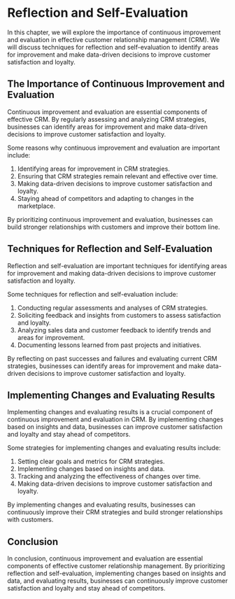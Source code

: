 Reflection and Self-Evaluation
================================================================================

In this chapter, we will explore the importance of continuous improvement and evaluation in effective customer relationship management (CRM). We will discuss techniques for reflection and self-evaluation to identify areas for improvement and make data-driven decisions to improve customer satisfaction and loyalty.

The Importance of Continuous Improvement and Evaluation
-------------------------------------------------------

Continuous improvement and evaluation are essential components of effective CRM. By regularly assessing and analyzing CRM strategies, businesses can identify areas for improvement and make data-driven decisions to improve customer satisfaction and loyalty.

Some reasons why continuous improvement and evaluation are important include:

1. Identifying areas for improvement in CRM strategies.
2. Ensuring that CRM strategies remain relevant and effective over time.
3. Making data-driven decisions to improve customer satisfaction and loyalty.
4. Staying ahead of competitors and adapting to changes in the marketplace.

By prioritizing continuous improvement and evaluation, businesses can build stronger relationships with customers and improve their bottom line.

Techniques for Reflection and Self-Evaluation
---------------------------------------------

Reflection and self-evaluation are important techniques for identifying areas for improvement and making data-driven decisions to improve customer satisfaction and loyalty.

Some techniques for reflection and self-evaluation include:

1. Conducting regular assessments and analyses of CRM strategies.
2. Soliciting feedback and insights from customers to assess satisfaction and loyalty.
3. Analyzing sales data and customer feedback to identify trends and areas for improvement.
4. Documenting lessons learned from past projects and initiatives.

By reflecting on past successes and failures and evaluating current CRM strategies, businesses can identify areas for improvement and make data-driven decisions to improve customer satisfaction and loyalty.

Implementing Changes and Evaluating Results
-------------------------------------------

Implementing changes and evaluating results is a crucial component of continuous improvement and evaluation in CRM. By implementing changes based on insights and data, businesses can improve customer satisfaction and loyalty and stay ahead of competitors.

Some strategies for implementing changes and evaluating results include:

1. Setting clear goals and metrics for CRM strategies.
2. Implementing changes based on insights and data.
3. Tracking and analyzing the effectiveness of changes over time.
4. Making data-driven decisions to improve customer satisfaction and loyalty.

By implementing changes and evaluating results, businesses can continuously improve their CRM strategies and build stronger relationships with customers.

Conclusion
----------

In conclusion, continuous improvement and evaluation are essential components of effective customer relationship management. By prioritizing reflection and self-evaluation, implementing changes based on insights and data, and evaluating results, businesses can continuously improve customer satisfaction and loyalty and stay ahead of competitors.
